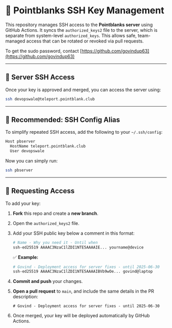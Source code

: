 # 🔐 Pointblanks SSH Key Management

This repository manages SSH access to the **Pointblanks server** using GitHub Actions. It syncs the `authorized_keys2` file to the server, which is separate from system-level `authorized_keys`. This allows safe, team-managed access that can be rotated or revoked via pull requests.

To get the sudo password, contact [https://github.com/govindup63](https://github.com/govindup63)

---

## 🧩 Server SSH Access

Once your key is approved and merged, you can access the server using:

```bash
ssh devopswale@teleport.pointblank.club
````

---

## 📁 Recommended: SSH Config Alias

To simplify repeated SSH access, add the following to your `~/.ssh/config`:

```bash
Host pbserver
  HostName teleport.pointblank.club
  User devopswale
```

Now you can simply run:

```bash
ssh pbserver
```

---

## 📝 Requesting Access

To add your key:

1. **Fork** this repo and create a **new branch**.

2. Open the `authorized_keys2` file.

3. Add your SSH public key below a comment in this format:

   ```bash
   # Name - Why you need it - Until when
   ssh-ed25519 AAAAC3NzaC1lZDI1NTE5AAAAIE... yourname@device
   ```

   ✅ **Example:**

   ```bash
   # Govind - Deployment access for server fixes - until 2025-06-30
   ssh-ed25519 AAAAC3NzaC1lZDI1NTE5AAAAIBVb9wOe... govind@laptop
   ```

4. **Commit and push** your changes.

5. **Open a pull request** to `main`, and include the same details in the PR description:

   ```
   # Govind - Deployment access for server fixes - until 2025-06-30
   ```

6. Once merged, your key will be deployed automatically by GitHub Actions.
